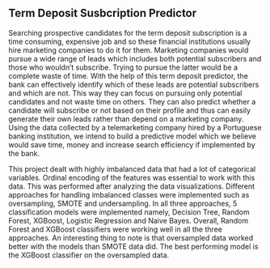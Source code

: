 <h2>Term Deposit Susbcription Predictor</h2>

Searching prospective candidates for the term deposit subscription is a time consuming, expensive job and so these financial institutions usually hire marketing companies to do it for them. Marketing companies would pursue a wide range of leads which includes both potential subscribers and those who wouldn’t subscribe. Trying to pursue the latter would be a complete waste of time. With the help of this term deposit predictor, the bank can effectively identify which of these leads are potential subscribers and which are not. This way they can focus on pursuing only potential candidates and not waste time on others. They can also predict whether a candidate will subscribe or not based on their profile and thus can easily generate their own leads rather than depend on a marketing company. Using the data collected by a telemarketing company hired by a Portuguese banking institution, we intend to build a predictive model which we believe would save time, money and increase search efficiency if implemented by the bank.

This project dealt with highly imbalanced data that had a lot of categorical variables. Ordinal encoding of the features was essential to work with this data. This was performed after analyzing the data visualizations. Different approaches for handling imbalanced classes were implemented such as oversampling, SMOTE and undersampling. In all three approaches, 5 classification models were implemented namely, Decision Tree, Random Forest, XGBoost, Logistic Regression and Naive Bayes. Overall, Random Forest and XGBoost classifiers were working well in all the three approaches. An interesting thing to note is that oversampled data worked better with the models than SMOTE data did. The best performing model is the XGBoost classifier on the oversampled data.

